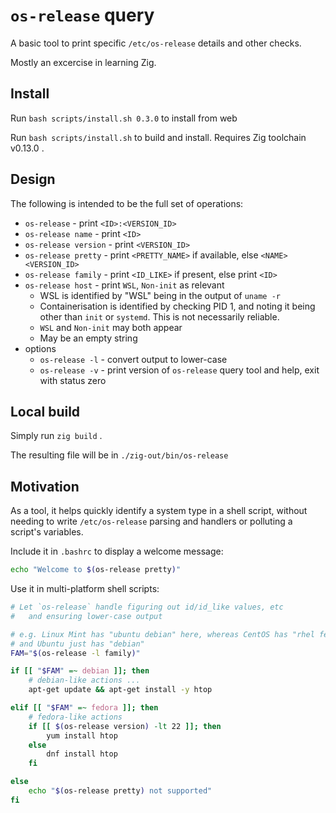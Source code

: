 # `os-release` query

A basic tool to print specific `/etc/os-release` details and other checks.

Mostly an excercise in learning Zig.

## Install

Run `bash scripts/install.sh 0.3.0` to install from web

Run `bash scripts/install.sh` to build and install. Requires Zig toolchain v0.13.0 .

## Design

The following is intended to be the full set of operations:

* `os-release` - print `<ID>:<VERSION_ID>`
* `os-release name` - print `<ID>`
* `os-release version` - print `<VERSION_ID>`
* `os-release pretty` - print `<PRETTY_NAME>` if available, else `<NAME> <VERSION_ID>`
* `os-release family` - print `<ID_LIKE>` if present, else print `<ID>`
* `os-release host` - print `WSL`, `Non-init` as relevant
    * WSL is identified by "WSL" being in the output of `uname -r`
    * Containerisation is identified by checking PID 1, and noting it being other than `init` or `systemd`. This is not necessarily reliable.
    * `WSL` and `Non-init` may both appear
    * May be an empty string
* options
    * `os-release -l` - convert output to lower-case
    * `os-release -v` - print version of `os-release` query tool and help, exit with status zero

## Local build

Simply run `zig build` .

The resulting file will be in `./zig-out/bin/os-release`

## Motivation

As a tool, it helps quickly identify a system type in a shell script, without needing to write `/etc/os-release` parsing and handlers or polluting a script's variables.

Include it in `.bashrc` to display a welcome message:

```sh
echo "Welcome to $(os-release pretty)"
```

Use it in multi-platform shell scripts:

```sh
# Let `os-release` handle figuring out id/id_like values, etc
#   and ensuring lower-case output

# e.g. Linux Mint has "ubuntu debian" here, whereas CentOS has "rhel fedora" here
# and Ubuntu just has "debian"
FAM="$(os-release -l family)"

if [[ "$FAM" =~ debian ]]; then
    # debian-like actions ...
    apt-get update && apt-get install -y htop

elif [[ "$FAM" =~ fedora ]]; then
    # fedora-like actions
    if [[ $(os-release version) -lt 22 ]]; then
        yum install htop
    else
        dnf install htop
    fi

else
    echo "$(os-release pretty) not supported"
fi
```
